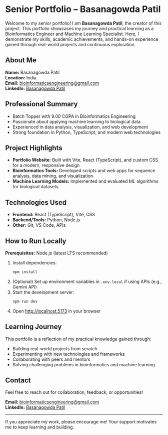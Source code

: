 

# Senior Portfolio – Basanagowda Patil

Welcome to my senior portfolio! I am **Basanagowda Patil**, the creator of this project. This portfolio showcases my journey and practical learning as a Bioinformatics Engineer and Machine Learning Specialist. Here, I demonstrate my skills, academic achievements, and hands-on experience gained through real-world projects and continuous exploration.

## About Me

**Name:** Basanagowda Patil  
**Location:** India  
**Email:** bioinformaticsengineering@gmail.com  
**LinkedIn:** [Basanagowda Patil](https://www.linkedin.com/in/basanagowda-patil-917a02315)

## Professional Summary

- Batch Topper with 9.00 CGPA in Bioinformatics Engineering
- Passionate about applying machine learning to biological data
- Experienced in data analysis, visualization, and web development
- Strong foundation in Python, TypeScript, and modern web technologies

## Project Highlights

- **Portfolio Website:** Built with Vite, React (TypeScript), and custom CSS for a modern, responsive design
- **Bioinformatics Tools:** Developed scripts and web apps for sequence analysis, data mining, and visualization
- **Machine Learning Models:** Implemented and evaluated ML algorithms for biological datasets

## Technologies Used

- **Frontend:** React (TypeScript), Vite, CSS
- **Backend/Tools:** Python, Node.js
- **Other:** Git, VS Code, APIs

## How to Run Locally

**Prerequisites:** Node.js (latest LTS recommended)

1. Install dependencies:
   ```sh
   npm install
   ```
2. (Optional) Set up environment variables in `.env.local` if using APIs (e.g., Gemini API)
3. Start the development server:
   ```sh
   npm run dev
   ```
4. Open [http://localhost:5173](http://localhost:5173) in your browser

## Learning Journey

This portfolio is a reflection of my practical knowledge gained through:

- Building real-world projects from scratch
- Experimenting with new technologies and frameworks
- Collaborating with peers and mentors
- Solving challenging problems in bioinformatics and machine learning


## Contact

Feel free to reach out for collaboration, feedback, or opportunities!

**Email:** bioinformaticsengineering@gmail.com  
**LinkedIn:** [Basanagowda Patil](https://www.linkedin.com/in/basanagowda-patil-917a02315)

---

If you appreciate my work, please encourage me! Your support motivates me to keep learning and building.
